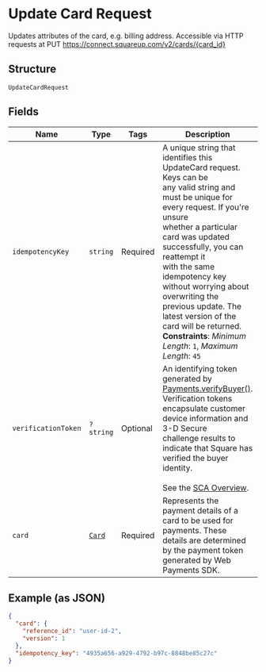 
# Update Card Request

Updates attributes of the card, e.g. billing address. Accessible via
HTTP requests at PUT https://connect.squareup.com/v2/cards/{card_id}

## Structure

`UpdateCardRequest`

## Fields

| Name | Type | Tags | Description | Getter | Setter |
|  --- | --- | --- | --- | --- | --- |
| `idempotencyKey` | `string` | Required | A unique string that identifies this UpdateCard request. Keys can be<br>any valid string and must be unique for every request. If you're unsure<br>whether a particular card was updated successfully, you can reattempt it<br>with the same idempotency key without worrying about overwriting the<br>previous update. The latest version of the card will be returned.<br>**Constraints**: *Minimum Length*: `1`, *Maximum Length*: `45` | getIdempotencyKey(): string | setIdempotencyKey(string idempotencyKey): void |
| `verificationToken` | `?string` | Optional | An identifying token generated by [Payments.verifyBuyer()](https://developer.squareup.com/reference/sdks/web/payments/objects/Payments#Payments.verifyBuyer).<br>Verification tokens encapsulate customer device information and 3-D Secure<br>challenge results to indicate that Square has verified the buyer identity.<br><br>See the [SCA Overview](https://developer.squareup.com/docs/sca-overview). | getVerificationToken(): ?string | setVerificationToken(?string verificationToken): void |
| `card` | [`Card`](../../doc/models/card.md) | Required | Represents the payment details of a card to be used for payments. These<br>details are determined by the payment token generated by Web Payments SDK. | getCard(): Card | setCard(Card card): void |

## Example (as JSON)

```json
{
  "card": {
    "reference_id": "user-id-2",
    "version": 1
  },
  "idempotency_key": "4935a656-a929-4792-b97c-8848be85c27c"
}
```

